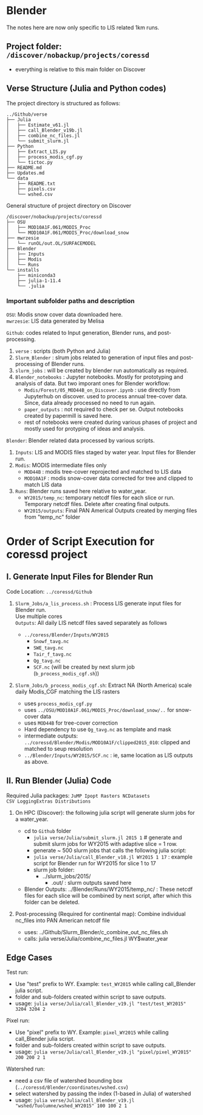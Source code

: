 # Blender
The notes here are now only specific to LIS related 1km runs.  

## Project folder: `/discover/nobackup/projects/coressd`  
- everything is relative to this main folder on Discover  

## Verse Structure (Julia and Python codes)  
The project directory is structured as follows:  
```
../Github/verse
├── Julia
│   ├── Estimate_v61.jl
│   ├── call_Blender_v19b.jl
│   ├── combine_nc_files.jl
│   └── submit_slurm.jl
├── Python
│   ├── Extract_LIS.py
│   ├── process_modis_cgf.py
│   └── tictoc.py
├── README.md
├── Updates.md
└── data
    ├── README.txt
    ├── pixels.csv
    └── wshed.csv
```

General structure of project directory on Discover  
```
/discover/nobackup/projects/coressd
├── OSU
│   ├── MOD10A1F.061/MODIS_Proc
│   └── MOD10A1F.061/MODIS_Proc/download_snow
├── mwrzesie
│   └── runOL/out.OL/SURFACEMODEL
├── Blender
│   ├── Inputs
│   ├── Modis
│   └── Runs
└── installs
    ├── miniconda3
    ├── julia-1-11.4
    └── .julia
```  
### Important subfolder paths and description    
`OSU`: Modis snow cover data downloaded here.  
`mwrzesie`: LIS data generated by Melisa  

`Github`: codes related to Input generation, Blender runs, and post-processing.

1. `verse`              : scripts (both Python and Julia)
2. `Slurm_Blender`      : slrum jobs related to generation of input files and post-processing of Blender runs.
3. `slurm_jobs`         : will be created by blender run automatically as required.
4. `Blender_notebooks`  : Jupyter notebooks. Mostly for prototyping and analysis of data. But two imporant ones for Blender workflow:
   - `Modis/Forest/05_MOD44B_on_Discover.ipynb` : use directly from Jupyterhub on discover. used to process annual tree-cover data. Since, data already processed no need to run again.
   - `paper_outputs` : not required to check per se. Output notebooks created by papermill is saved here.
   - rest of notebooks were created during various phases of project and mostly used for protyping of ideas and analysis.  

`Blender`: Blender related data processed by various scripts.

1. `Inputs`: LIS and MODIS files staged by water year. Input files for Blender run.
2. `Modis`: MODIS intermediate files only
    - `MOD44B` : modis tree-cover reprojected and matched to LIS data
    - `MOD10A1F` : modis snow-cover data corrected for tree and clipped to match LIS data
3. `Runs`: Blender runs saved here relative to water_year.
    - `WY2015/temp_nc`: temporary netcdf files for each slice or run. Temporary netcdf files. Delete after creating final outputs.
    - `WY2015/outputs`: Final PAN Americal Outputs created by merging files from "temp_nc" folder

# Order of Script Execution for coressd project
## I. Generate Input Files for Blender Run
Code Location: `../coressd/Github`

1. `Slurm_Jobs/a_lis_process.sh` : Process LIS generate input files for Blender run.  
Use multiple cores  
`Outputs`: All daily LIS netcdf files saved separately as follows
   - `../coress/Blender/Inputs/WY2015`  
      - `Snowf_tavg.nc`
      - `SWE_tavg.nc`
      - `Tair_f_tavg.nc`
      - `Qg_tavg.nc`
      - `SCF.nc` (will be created by next slurm job (`b_process_modis_cgf.sh`))  

2. `Slurm_Jobs/b_process_modis_cgf.sh`: Extract NA (North America) scale daily Modis_CGF matching the LIS rasters
   - uses `process_modis_cgf.py`
   - uses `../OSU/MOD10A1F.061/MODIS_Proc/download_snow/..` for snow-cover data
   - uses `MOD44B` for tree-cover correction
   - Hard dependency to use `Qg_tavg.nc` as template and mask
   - intermediate outputs: `../coressd/Blender/Modis/MOD10A1F/clipped2015_010`: clipped and matched to seup resolution
   - `../Blender/Inputs/WY2015/SCF.nc` : ie, same location as LIS outputs as above.  

## II. Run Blender (Julia) Code
Required Julia packages: `JuMP Ipopt Rasters NCDatasets CSV LoggingExtras Distributions`  

1. On HPC (Discover): the following julia script will generate slurm jobs for a water_year.  
   - cd to `Github` folder
      - `julia verse/Julia/submit_slurm.jl 2015 1`  # generate and submit slurm jobs for WY2015 with adaptive slice = 1 row.
      - generate ~ 500 slurm jobs that calls the following julia script:
      - `julia verse/Julia/call_Blender_v18.jl WY2015 1 17`  : example script for Blender run for WY2015 for slice 1 to 17
      - slurm job folder: 
          - ../slurm_jobs/2015/
             - .out/ : slurm outputs saved here  
   - Blender Outputs: ../Blender/Runs/WY2015/temp_nc/ : These netcdf files for each slice will be combined by next script, after which this folder can be deleted. 

2. Post-processing (Required for continental map): Combine individual nc_files into PAN American netcdf file  
   - uses:  ../Github/Slurm_Blender/c_combine_out_nc_files.sh
   - calls: julia verse/Julia/combine_nc_files.jl WY$water_year

## Edge Cases
Test run:

- Use "test" prefix to WY. Example: `test_WY2015` while calling call_Blender julia script.
- folder and sub-folders created within script to save outputs.
- usage: `julia verse/Julia/call_Blender_v19.jl "test/test_WY2015" 3204 3204 2`  

Pixel run:

- Use "pixel" prefix to WY. Example: `pixel_WY2015` while calling call_Blender julia script. 
- folder and sub-folders created within script to save outputs.
- usage: `julia verse/Julia/call_Blender_v19.jl "pixel/pixel_WY2015" 200 200 2 1`

Watershed run:  

- need a csv file of watershed bounding box (`../coressd/Blender/coordinates/wshed.csv`)
- select watershed by passing the index (1-based in Julia) of watershed
- usage: `julia verse/Julia/call_Blender_v19.jl "wshed/Tuolumne/wshed_WY2015" 100 100 2 1`

